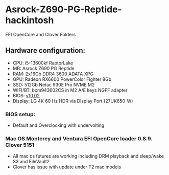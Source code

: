 # Asrock-Z690-PG-Reptide-hackintosh
EFI OpenCore and Clover Folders

## Hardware configuration:
* CPU: i5-13600kf RaptorLake
* MB: Asrock Z690 PG Reptide 
* RAM: 2x16Gb DDR4 3600 ADATA XPG 
* GPU: Radeon RX6600 PowerColor Fighter 8Gb
* SSD: 512Gb Netac 930E Pro NVME M2
* WIFI/BT: bcm943602CS in M2 A/E keys NGFF adapter
* BIOS: [v10.02](https://pg.asrock.com/mb/Intel/Z690%20PG%20Riptide/index.ru.asp#BIOS)
* Display: LG 4K 60 Hz HDR via Display Port (27UK650-W)

### BIOS setup: 

* Default and Overclocking with undervolting

### Mac OS Monterey and Ventura EFI OpenCore loader 0.8.9. Clover 5151

* All mac os futures are working including DRM playback and sleep/wake S3 and FileVault2
* Clover has issue with update under T2 mac models
